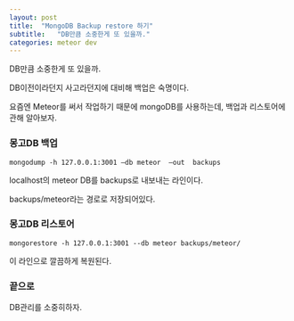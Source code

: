 ```yaml
---
layout: post
title:  "MongoDB Backup restore 하기"
subtitle:   "DB만큼 소중한게 또 있을까."
categories: meteor dev
---
```


DB만큼 소중한게 또 있을까.

DB이전이라던지 사고라던지에 대비해 백업은 숙명이다.

요즘엔 Meteor를 써서 작업하기 때문에 mongoDB를 사용하는데, 백업과 리스토어에 관해 알아보자.

### 몽고DB 백업

```
mongodump -h 127.0.0.1:3001 –db meteor  –out  backups
```

localhost의 meteor DB를 backups로 내보내는 라인이다.

backups/meteor라는 경로로 저장되어있다.

### 몽고DB 리스토어

```
mongorestore -h 127.0.0.1:3001 --db meteor backups/meteor/
```

이 라인으로 깔끔하게 복원된다.

### 끝으로

DB관리를 소중히하자.


